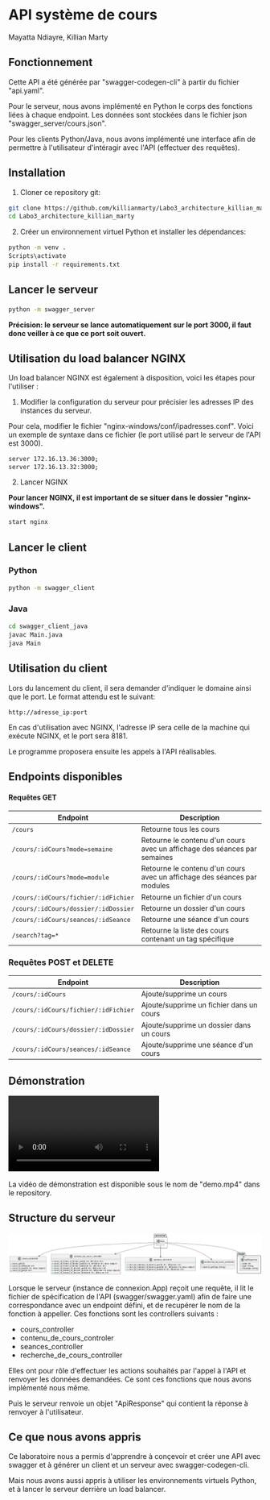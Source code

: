 # API système de cours

Mayatta Ndiayre, Killian Marty

## Fonctionnement

Cette API a été générée par "swagger-codegen-cli" à partir du fichier "api.yaml".

Pour le serveur, nous avons implémenté en Python le corps des fonctions liées à chaque endpoint. Les données sont stockées dans le fichier json "swagger_server/cours.json".

Pour les clients Python/Java, nous avons implémenté une interface afin de permettre à l'utilisateur d'intéragir avec l'API (effectuer des requêtes).

## Installation

1. Cloner ce repository git:

```bash
git clone https://github.com/killianmarty/Labo3_architecture_killian_marty
cd Labo3_architecture_killian_marty
```

2. Créer un environnement virtuel Python et installer les dépendances:

```bash
python -m venv .
Scripts\activate
pip install -r requirements.txt
```

## Lancer le serveur

```bash
python -m swagger_server
```

**Précision: le serveur se lance automatiquement sur le port 3000, il faut donc veiller à ce que ce port soit ouvert.**

## Utilisation du load balancer NGINX

Un load balancer NGINX est également à disposition, voici les étapes pour l'utiliser :

1. Modifier la configuration du serveur pour précisier les adresses IP des instances du serveur.

Pour cela, modifier le fichier "nginx-windows/conf/ipadresses.conf". Voici un exemple de syntaxe dans ce fichier (le port utilisé part le serveur de l'API est 3000).

```
server 172.16.13.36:3000;
server 172.16.13.32:3000;
```

2. Lancer NGINX

**Pour lancer NGINX, il est important de se situer dans le dossier "nginx-windows".**

```bash
start nginx
```


## Lancer le client

### Python

```bash
python -m swagger_client
```

### Java

```bash
cd swagger_client_java
javac Main.java
java Main
```

## Utilisation du client

Lors du lancement du client, il sera demander d'indiquer le domaine ainsi que le port. Le format attendu est le suivant:

```
http://adresse_ip:port
```

En cas d'utilisation avec NGINX, l'adresse IP sera celle de la machine qui exécute NGINX, et le port sera 8181.

Le programme proposera ensuite les appels à l'API réalisables.

## Endpoints disponibles

#### Requêtes GET

| Endpoint                                   | Description                                                            |
|--------------------------------------------|------------------------------------------------------------------------|
| `/cours`                                   | Retourne tous les cours                                                |
| `/cours/:idCours?mode=semaine`             | Retourne le contenu d'un cours avec un affichage des séances par semaines |
| `/cours/:idCours?mode=module`              | Retourne le contenu d'un cours avec un affichage des séances par modules |
| `/cours/:idCours/fichier/:idFichier`       | Retourne un fichier d'un cours                                         |
| `/cours/:idCours/dossier/:idDossier`       | Retourne un dossier d'un cours                                         |
| `/cours/:idCours/seances/:idSeance`        | Retourne une séance d'un cours                                         |
| `/search?tag=*`                            | Retourne la liste des cours contenant un tag spécifique                |

### Requêtes POST et DELETE

| Endpoint                                   | Description                                 |
|--------------------------------------------|---------------------------------------------|
| `/cours/:idCours`             | Ajoute/supprime un cours                   |
| `/cours/:idCours/fichier/:idFichier`       | Ajoute/supprime un fichier dans un cours   |
| `/cours/:idCours/dossier/:idDossier`       | Ajoute/supprime un dossier dans un cours   |
| `/cours/:idCours/seances/:idSeance`        | Ajoute/supprime une séance d'un cours      |

## Démonstration

![](demo.mp4)

La vidéo de démonstration est disponible sous le nom de "demo.mp4" dans le repository.

## Structure du serveur

![image](diagramme_classe.png)

Lorsque le serveur (instance de connexion.App) reçoit une requête, il lit le fichier de spécification de l'API (swagger/swagger.yaml) afin de faire une correspondance avec un endpoint défini, et de recupérer le nom de la fonction à appeller. Ces fonctions sont les controllers suivants :

- cours_controller
- contenu_de_cours_controler
- seances_controller
- recherche_de_cours_controller

Elles ont pour rôle d'effectuer les actions souhaités par l'appel à l'API et renvoyer les données demandées. Ce sont ces fonctions que nous avons implémenté nous même.

Puis le serveur renvoie un objet "ApiResponse" qui contient la réponse à renvoyer à l'utilisateur.

## Ce que nous avons appris

Ce laboratoire nous a permis d'apprendre à conçevoir et créer une API avec swagger et à générer un client et un serveur avec swagger-codegen-cli.

Mais nous avons aussi appris à utiliser les environnements virtuels Python, et à lancer le serveur derrière un load balancer.